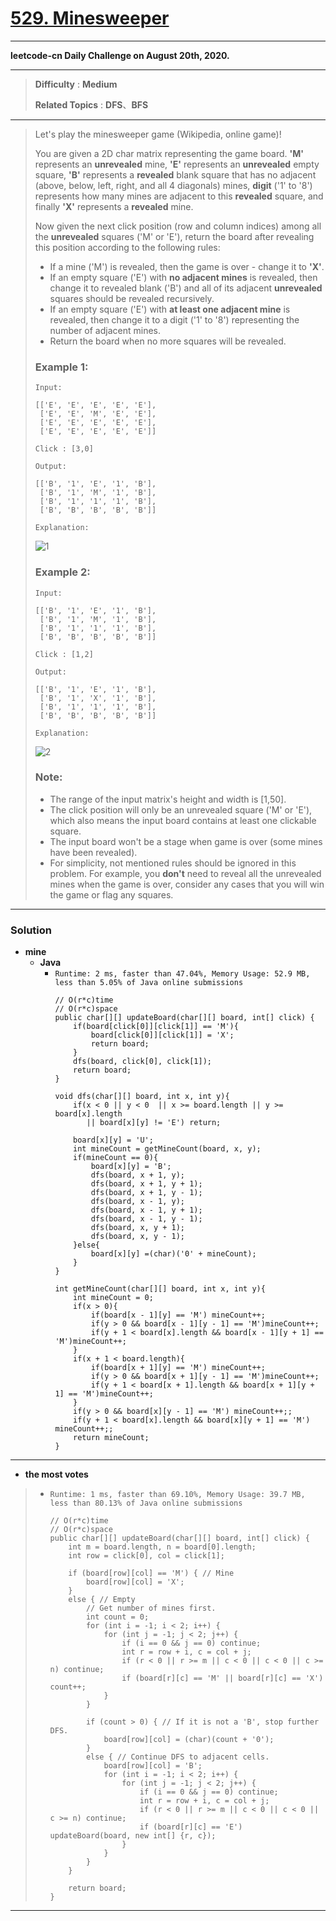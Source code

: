 # [529. Minesweeper](https://leetcode.com/problems/minesweeper/)

---

**leetcode-cn Daily Challenge on August 20th, 2020.**

---

> **Difficulty** : **Medium**
>
> **Related Topics** : **DFS**、**BFS**

---

> Let's play the minesweeper game (Wikipedia, online game)!
>
> You are given a 2D char matrix representing the game board. **'M'** represents an **unrevealed** mine, **'E'** represents an **unrevealed** empty square, **'B'** represents a **revealed** blank square that has no adjacent (above, below, left, right, and all 4 diagonals) mines, **digit** ('1' to '8') represents how many mines are adjacent to this **revealed** square, and finally **'X'** represents a **revealed** mine.
>
> Now given the next click position (row and column indices) among all the **unrevealed** squares ('M' or 'E'), return the board after revealing this position according to the following rules:
> * If a mine ('M') is revealed, then the game is over - change it to **'X'**.
> * If an empty square ('E') with **no adjacent mines** is revealed, then change it to revealed blank ('B') and all of its adjacent **unrevealed** squares should be revealed recursively.
> * If an empty square ('E') with **at least one adjacent mine** is revealed, then change it to a digit ('1' to '8') representing the number of adjacent mines.
> * Return the board when no more squares will be revealed.
>
>
> ### Example 1:
> ```
> Input:
>
> [['E', 'E', 'E', 'E', 'E'],
>  ['E', 'E', 'M', 'E', 'E'],
>  ['E', 'E', 'E', 'E', 'E'],
>  ['E', 'E', 'E', 'E', 'E']]
>
> Click : [3,0]
>
> Output:
>
> [['B', '1', 'E', '1', 'B'],
>  ['B', '1', 'M', '1', 'B'],
>  ['B', '1', '1', '1', 'B'],
>  ['B', 'B', 'B', 'B', 'B']]
>
> Explanation:
> ```
> ![1](https://assets.leetcode.com/uploads/2018/10/12/minesweeper_example_1.png)
>
>
> ### Example 2:
> ```
> Input:
>
> [['B', '1', 'E', '1', 'B'],
>  ['B', '1', 'M', '1', 'B'],
>  ['B', '1', '1', '1', 'B'],
>  ['B', 'B', 'B', 'B', 'B']]
>
> Click : [1,2]
>
> Output:
>
> [['B', '1', 'E', '1', 'B'],
>  ['B', '1', 'X', '1', 'B'],
>  ['B', '1', '1', '1', 'B'],
>  ['B', 'B', 'B', 'B', 'B']]
>
> Explanation:
> ```
> ![2](https://assets.leetcode.com/uploads/2018/10/12/minesweeper_example_2.png)
>
>
> ### Note:
> * The range of the input matrix's height and width is [1,50].
> * The click position will only be an unrevealed square ('M' or 'E'), which also means the input board contains at least one clickable square.
> * The input board won't be a stage when game is over (some mines have been revealed).
> * For simplicity, not mentioned rules should be ignored in this problem. For example, you **don't** need to reveal all the unrevealed mines when the game is over, consider any cases that you will win the game or flag any squares.

---


### Solution
* **mine**
  * **Java**
    * `Runtime: 2 ms, faster than 47.04%, Memory Usage: 52.9 MB, less than 5.05% of Java online submissions`
      ```
      // O(r*c)time
      // O(r*c)space
      public char[][] updateBoard(char[][] board, int[] click) {
          if(board[click[0]][click[1]] == 'M'){
              board[click[0]][click[1]] = 'X';
              return board;
          }
          dfs(board, click[0], click[1]);
          return board;
      }

      void dfs(char[][] board, int x, int y){
          if(x < 0 || y < 0  || x >= board.length || y >= board[x].length
             || board[x][y] != 'E') return;

          board[x][y] = 'U';
          int mineCount = getMineCount(board, x, y);
          if(mineCount == 0){
              board[x][y] = 'B';
              dfs(board, x + 1, y);
              dfs(board, x + 1, y + 1);
              dfs(board, x + 1, y - 1);
              dfs(board, x - 1, y);
              dfs(board, x - 1, y + 1);
              dfs(board, x - 1, y - 1);
              dfs(board, x, y + 1);
              dfs(board, x, y - 1);
          }else{
              board[x][y] =(char)('0' + mineCount);
          }
      }

      int getMineCount(char[][] board, int x, int y){
          int mineCount = 0;
          if(x > 0){
              if(board[x - 1][y] == 'M') mineCount++;
              if(y > 0 && board[x - 1][y - 1] == 'M')mineCount++;
              if(y + 1 < board[x].length && board[x - 1][y + 1] == 'M')mineCount++;
          }
          if(x + 1 < board.length){
              if(board[x + 1][y] == 'M') mineCount++;
              if(y > 0 && board[x + 1][y - 1] == 'M')mineCount++;
              if(y + 1 < board[x + 1].length && board[x + 1][y + 1] == 'M')mineCount++;
          }
          if(y > 0 && board[x][y - 1] == 'M') mineCount++;;
          if(y + 1 < board[x].length && board[x][y + 1] == 'M') mineCount++;;
          return mineCount;
      }
      ```

---


* **the most votes**
>  * `Runtime: 1 ms, faster than 69.10%, Memory Usage: 39.7 MB, less than 80.13% of Java online submissions`
>    ```
>    // O(r*c)time
>    // O(r*c)space
>    public char[][] updateBoard(char[][] board, int[] click) {
>        int m = board.length, n = board[0].length;
>        int row = click[0], col = click[1];
>
>        if (board[row][col] == 'M') { // Mine
>            board[row][col] = 'X';
>        }
>        else { // Empty
>            // Get number of mines first.
>            int count = 0;
>            for (int i = -1; i < 2; i++) {
>                for (int j = -1; j < 2; j++) {
>                    if (i == 0 && j == 0) continue;
>                    int r = row + i, c = col + j;
>                    if (r < 0 || r >= m || c < 0 || c < 0 || c >= n) continue;
>                    if (board[r][c] == 'M' || board[r][c] == 'X') count++;
>                }
>            }
>
>            if (count > 0) { // If it is not a 'B', stop further DFS.
>                board[row][col] = (char)(count + '0');
>            }
>            else { // Continue DFS to adjacent cells.
>                board[row][col] = 'B';
>                for (int i = -1; i < 2; i++) {
>                    for (int j = -1; j < 2; j++) {
>                        if (i == 0 && j == 0) continue;
>                        int r = row + i, c = col + j;
>                        if (r < 0 || r >= m || c < 0 || c < 0 || c >= n) continue;
>                        if (board[r][c] == 'E') updateBoard(board, new int[] {r, c});
>                    }
>                }
>            }
>        }
>
>        return board;
>    }
>    ```

---
